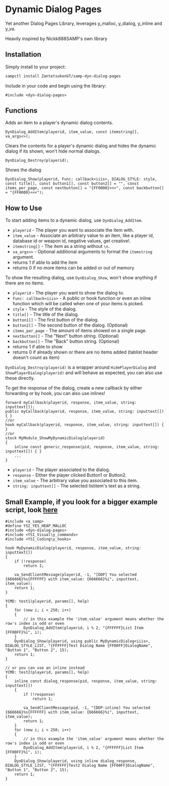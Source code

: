 # Dynamic Dialog Pages
Yet another Dialog Pages Library, leverages y_malloc, y_dialog, y_inline and y_va.

Heavily inspired by Nickk888SAMP's own library
## Installation

Simply install to your project:

```bash
sampctl install ZantetsukenGT/samp-dyn-dialog-pages
```

Include in your code and begin using the library:

```pawn
#include <dyn-dialog-pages>
```

## Functions
Adds an item to a player's dynamic dialog contents.
```pawn
DynDialog_AddItem(playerid, item_value, const itemstring[], va_args<>);
```
Clears the contents for a player's dynamic dialog and hides the dynamic dialog if its shown, won't hide normal dialogs.
```pawn
DynDialog_Destroy(playerid);
```
Shows the dialog
```pawn
DynDialog_Show(playerid, Func: callback<iiis>, DIALOG_STYLE: style, const title[], const button1[], const button2[] = "", const items_per_page, const nextbutton[] = "{FF0000}>>>", const backbutton[] = "{FF0000}<<<");
```

## How to Use
To start adding items to a dynamic dialog, use `DynDialog_AddItem`.
* `playerid` - The player you want to associate the item with.
* `item_value` - Associate an arbitrary value to an item, like a player id, database id or weapon id, negative values, get creative!.
* `itemstring[]` - The item as a string without `\n`.
* `va_args<>` - Optional additional arguments to format the `itemstring` argument.
* returns 1 if able to add the item
* returns 0 if no more items can be added or out of memory

To show the resulting dialog, use `DynDialog_Show`, won't show anything if there are no items.
* `playerid` - The player you want to show the dialog to.
* `Func: callback<iiis>` - A public or hook function or even an inline function which will be called when one of your items is picked.
* `style` - The style of the dialog.
* `title[]` - The title of the dialog.
* `button1[]` - The first button of the dialog.
* `button2[]` - The second button of the dialog.  (Optional)
* `items_per_page` - The amount of items showed on a single page.
* `nextbutton[]` - The "Next" button string. (Optional)
* `backbutton[]` - The "Back" button string. (Optional)
* returns 1 if able to show
* returns 0 if already shown or there are no items added (tablist header doesn't count as item)

`DynDialog_Destroy(playerid)` is a wrapper around `HidePlayerDialog` and `ShowPlayerDialog(playerid)` and will behave as expected, you can also use these directly.

To get the response of the dialog, create a new callback by either forwarding or by hook, you can also use inlines!

```pawn
forward myCallback(playerid, response, item_value, string: inputtext[]);
public myCallback(playerid, response, item_value, string: inputtext[]) { }
//or
hook myCallback(playerid, response, item_value, string: inputtext[]) { }
//or
stock MyModule_ShowMyDynamicDialog(playerid)
{
	inline const generic_response(pid, response, item_value, string: inputtext[]) { }
	...
}
```
* `playerid` - The player associated to the dialog.
* `response` - Either the player clicked Button1 or Button2.
* `item_value` - The arbitrary value you associated to this item.
* `string: inputtext[]` - The selected listitem's text as a string.

## Small Example, if you look for a bigger example script, look [here](https://github.com/ZantetsukenGT/samp-dyn-dialog-pages/blob/main/ddp-examples.pwn)
```pawn
#include <a_samp>
#define YSI_YES_HEAP_MALLOC
#include <dyn-dialog-pages>
#include <YSI_Visual\y_commands>
#include <YSI_Coding\y_hooks>

hook MyDynamicDialog(playerid, response, item_value, string: inputtext[])
{
	if (!response)
		return 1;

	va_SendClientMessage(playerid, -1, "[DDP] You selected {666666}%s{FFFFFF} with item_value: {666666}%i", inputtext, item_value);
	return 1;
}

YCMD: test1(playerid, params[], help)
{
	for (new i; i < 250; i++)
	{
		// in this example the 'item_value' argument means whether the row's index is odd or even
		DynDialog_AddItem(playerid, i % 2, "{FFFFFF}List Item {FF00FF}%i", i);
	}
	DynDialog_Show(playerid, using public MyDynamicDialog<iiis>, DIALOG_STYLE_LIST, "{FFFFFF}Test Dialog Name {FF00FF}DialogName", "Button 1", "Button 2", 15);
	return 1;
}

// or you can use an inline instead
YCMD: test2(playerid, params[], help)
{
	inline const dialog_response(pid, response, item_value, string: inputtext[])
	{
		if (!response)
			return 1;

		va_SendClientMessage(pid, -1, "[DDP-inline] You selected {666666}%s{FFFFFF} with item_value: {666666}%i", inputtext, item_value);
		return 1;
	}
	for (new i; i < 250; i++)
	{
		// in this example the 'item_value' argument means whether the row's index is odd or even
		DynDialog_AddItem(playerid, i % 2, "{FFFFFF}List Item {FF00FF}%i", i);
	}
	DynDialog_Show(playerid, using inline dialog_response, DIALOG_STYLE_LIST, "{FFFFFF}Test2 Dialog Name {FF00FF}DialogName", "Button 1", "Button 2", 15);
	return 1;
}
```
